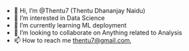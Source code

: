 - 👋 Hi, I’m @Thentu7 (Thentu Dhananjay Naidu)
- 👀 I’m interested in Data Science
- 🌱 I’m currently learning ML deployment
- 💞️ I’m looking to collaborate on Anything related to Analysis
- 📫 How to reach me thentu7@gmail.com,

<!---
Thentu7/Thentu7 is a ✨ special ✨ repository because its `README.md` (this file) appears on your GitHub profile.
You can click the Preview link to take a look at your changes.
--->
